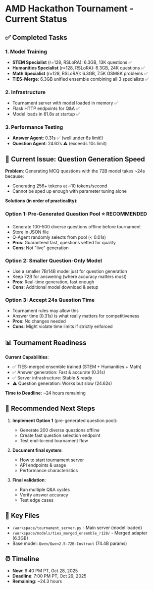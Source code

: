 # AMD Hackathon Tournament - Current Status

## ✅ Completed Tasks

### 1. Model Training
- **STEM Specialist** (r=128, RSLoRA): 6.3GB, 13K questions ✅
- **Humanities Specialist** (r=128, RSLoRA): 6.3GB, 24K questions ✅
- **Math Specialist** (r=128, RSLoRA): 6.3GB, 7.5K GSM8K problems ✅
- **TIES-Merge**: 6.3GB unified ensemble combining all 3 specialists ✅

### 2. Infrastructure
- Tournament server with model loaded in memory ✅
- Flask HTTP endpoints for Q&A ✅
- Model loads in 81.8s at startup ✅

### 3. Performance Testing
- **Answer Agent**: 0.31s ✅ (well under 6s limit!)
- **Question Agent**: 24.62s ⚠️ (exceeds 10s limit)

## 🔄 Current Issue: Question Generation Speed

**Problem**: Generating MCQ questions with the 72B model takes ~24s because:
- Generating 256+ tokens at ~10 tokens/second
- Cannot be sped up enough with parameter tuning alone

**Solutions (in order of practicality)**:

### Option 1: Pre-Generated Question Pool ⭐ RECOMMENDED
- Generate 100-500 diverse questions offline before tournament
- Store in JSON file
- Q-Agent randomly selects from pool (< 0.01s)
- **Pros**: Guaranteed fast, questions vetted for quality
- **Cons**: Not "live" generation

### Option 2: Smaller Question-Only Model
- Use a smaller 7B/14B model just for question generation
- Keep 72B for answering (where accuracy matters most)
- **Pros**: Real-time generation, fast enough
- **Cons**: Additional model download & setup

### Option 3: Accept 24s Question Time
- Tournament rules may allow this
- Answer time (0.31s) is what really matters for competitiveness
- **Pros**: No changes needed
- **Cons**: Might violate time limits if strictly enforced

## 📊 Tournament Readiness

**Current Capabilities**:
- ✅ TIES-merged ensemble trained (STEM + Humanities + Math)
- ✅ Answer generation: Fast & accurate (0.31s)
- ✅ Server infrastructure: Stable & ready
- ⚠️ Question generation: Works but slow (24.62s)

**Time to Deadline**: ~24 hours remaining

## 🎯 Recommended Next Steps

1. **Implement Option 1** (pre-generated question pool):
   - Generate 200 diverse questions offline
   - Create fast question selection endpoint
   - Test end-to-end tournament flow

2. **Document final system**:
   - How to start tournament server
   - API endpoints & usage
   - Performance characteristics

3. **Final validation**:
   - Run multiple Q&A cycles
   - Verify answer accuracy
   - Test edge cases

## 📝 Key Files

- `/workspace/tournament_server.py` - Main server (model loaded)
- `/workspace/models/ties_merged_ensemble_r128/` - Merged adapter (6.3GB)
- Base model: `Qwen/Qwen2.5-72B-Instruct` (74.4B params)

## ⏰ Timeline

- **Now**: 6:40 PM PT, Oct 28, 2025
- **Deadline**: 7:00 PM PT, Oct 29, 2025
- **Remaining**: ~24.3 hours
